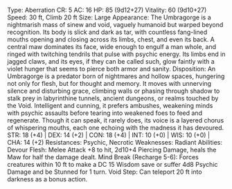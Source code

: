 Type: Aberration
CR: 5
AC: 16
HP: 85 (9d12+27)
Vitality: 60 (9d10+27)
Speed: 30 ft, Climb 20 ft
Size: Large
Appearance: The Umbragorge is a nightmarish mass of sinew and void, vaguely humanoid but warped beyond recognition. Its body is slick and dark as tar, with countless fang-lined mouths opening and closing across its limbs, chest, and even its back. A central maw dominates its face, wide enough to engulf a man whole, and ringed with twitching tendrils that pulse with psychic energy. Its limbs end in jagged claws, and its eyes, if they can be called such, glow faintly with a violet hunger that seems to pierce both armor and sanity.
Disposition: An Umbragorge is a predator born of nightmares and hollow spaces, hungering not only for flesh, but for thought and memory. It moves with unnerving silence and disturbing grace, climbing walls or phasing through shadow to stalk prey in labyrinthine tunnels, ancient dungeons, or realms touched by the Void. Intelligent and cunning, it prefers ambushes, weakening minds with psychic assaults before tearing into weakened foes to feed and regenerate. Though it can speak, it rarely does, its voice is a layered chorus of whispering mouths, each one echoing with the madness it has devoured.
STR: 18 (+4) | DEX: 14 (+2) | CON: 18 (+4) | INT: 10 (+0) | WIS: 10 (+0) | CHA: 14 (+2)
Resistances: Psychic, Necrotic
Weaknesses: Radiant
Abilities:
Devour Flesh: Melee Attack +8 to hit, 2d10+4 Piercing Damage, heals the Maw for half the damage dealt.
Mind Break (Recharge 5-6): Forces creatures within 10 ft to make a DC 15 Wisdom save or suffer 4d8 Psychic Damage and be Stunned for 1 turn.
Void Step: Can teleport 20 ft into darkness as a bonus action.
